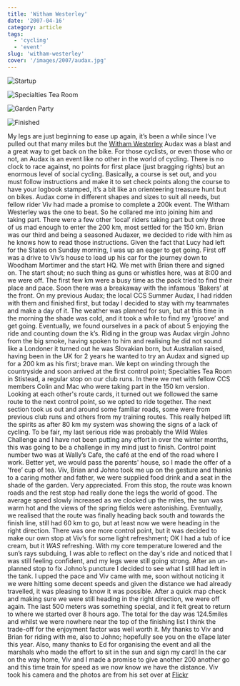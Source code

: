 ```yaml
---
title: 'Witham Westerley'
date: '2007-04-16'
category: article
tags:
  - 'cycling'
  - 'event'
slug: 'witham-westerley'
cover: '/images/2007/audax.jpg'
---
```


![Startup](/images/2007/461145115_962f1c205d_m.jpg)

![Specialties Tea Room](/images/2007/461145845_75f5c50bb0_m.jpg)

![Garden Party](/images/2007/461147555_3ae6cad48a_m.jpg)

![Finished](/images/2007/461140528_159442e220_m.jpg)

My legs are just beginning to ease up again, it’s been a while since I’ve pulled out that many miles but the [Witham Westerley](https://www.aukweb.net/cal/calsolo.php?Ride=07-715) Audax was a blast and a great way to get back on the bike. For those cyclists, or even those who or not, an Audax is an event like no other in the world of cycling. There is no clock to race against, no points for first place (just bragging rights) but an enormous level of social cycling. Basically, a course is set out, and you must follow instructions and make it to set check points along the course to have your logbook stamped, it’s a bit like an orienteering treasure hunt but on bikes. Audax come in different shapes and sizes to suit all needs, but fellow rider Viv had made a promise to complete a 200k event. The Witham Westerley was the one to beat. So he collared me into joining him and taking part. There were a few other ‘local’ riders taking part but only three of us mad enough to enter the 200 km, most settled for the 150 km. Brian was our third and being a seasoned Audaxer, we decided to ride with him as he knows how to read those instructions. Given the fact that Lucy had left for the States on Sunday morning, I was up an eager to get going. First off was a drive to Viv’s house to load up his car for the journey down to Woodham Mortimer and the start HQ. We met with Brian there and signed on. The start shout; no such thing as guns or whistles here, was at 8:00 and we were off. The first few km were a busy time as the pack tried to find their place and pace. Soon there was a breakaway with the infamous 'Bakers’ at the front. On my previous Audax; the local CCS Summer Audax, I had ridden with them and finished first, but today I decided to stay with my teammates and make a day of it. The weather was planned for sun, but at this time in the morning the shade was cold, and it took a while to find my 'groove’ and get going. Eventually, we found ourselves in a pack of about 5 enjoying the ride and counting down the k’s. Riding in the group was Audax virgin Johno from the big smoke, having spoken to him and realising he did not sound like a Londoner it turned out he was Slovakian born, but Australian raised, having been in the UK for 2 years he wanted to try an Audax and signed up for a 200 km as his first; brave man. We kept on winding through the countryside and soon arrived at the first control point; Specialties Tea Room in Stistead, a regular stop on our club runs. In there we met with fellow CCS members Colin and Mac who were taking part in the 150 km version. Looking at each other's route cards, it turned out we followed the same route to the next control point, so we opted to ride together. The next section took us out and around some familiar roads, some were from previous club runs and others from my training routes. This really helped lift the spirits as after 80 km my system was showing the signs of a lack of cycling. To be fair, my last serious ride was probably the Wild Wales Challenge and I have not been putting any effort in over the winter months, this was going to be a challenge in my mind just to finish. Control point number two was at Wally’s Cafe, the café at the end of the road where I work. Better yet, we would pass the parents' house, so I made the offer of a 'free’ cup of tea. Viv, Brian and Johno took me up on the gesture and thanks to a caring mother and father, we were supplied food drink and a seat in the shade of the garden. Very appreciated. From this stop, the route was known roads and the rest stop had really done the legs the world of good. The average speed slowly increased as we clocked up the miles, the sun was warm hot and the views of the spring fields were astonishing. Eventually, we realised that the route was finally heading back south and towards the finish line, still had 60 km to go, but at least now we were heading in the right direction. There was one more control point, but it was decided to make our own stop at Viv’s for some light refreshment; OK I had a tub of ice cream, but it _WAS_ refreshing. With my core temperature lowered and the sun’s rays subduing, I was able to reflect on the day's ride and noticed that I was still feeling confident, and my legs were still going strong. After an un-planned stop to fix Johno’s puncture I decided to see what I still had left in the tank. I upped the pace and Viv came with me, soon without noticing it we were hitting some decent speeds and given the distance we had already travelled, it was pleasing to know it was possible. After a quick map check and making sure we were still heading in the right direction, we were off again. The last 500 meters was something special, and it felt great to return to where we started over 8 hours ago. The total for the day was 124.5miles and whilst we were nowhere near the top of the finishing list I think the trade-off for the enjoyment factor was well worth it. My thanks to Viv and Brian for riding with me, also to Johno; hopefully see you on the eTape later this year. Also, many thanks to Ed for organising the event and all the marshals who made the effort to sit in the sun and sign my card! In the car on the way home, Viv and I made a promise to give another 200 another go and this time train for speed as we now know we have the distance. Viv took his camera and the photos are from his set over at [Flickr](https://www.flickr.com/photos/lythgo/sets/72157600081574798/)
